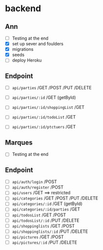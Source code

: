# backend

## Ann
- [ ] Testing at the end
- [x] set up sever and foulders
- [x] migrations
- [x] seeds
- [ ] deploy Heroku
## Endpoint
- [ ] `api/parties` /GET /POST /PUT /DELETE 
- [ ] `api/parties/:id`    /GET (getById)
- [ ] `api/parties/:id/shoppingList`  /GET 
- [ ] `api/parties/:id/todoList` /GET 
- [ ] `api/parties/:id/ptctuers` /GET 




## Marques 
- [ ] Testing at the end
## Endpoint
- [ ] `api/auth/login`   /POST
- [ ] `api/auth/register` /POST
- [ ] `api/users` /GET ==> restricted 
- [ ] `api/categories`  /GET /POST /PUT /DELETE 
- [ ] `api/categories/:id`  /GET (getById)
- [ ] `api/categories/:id/parties`   /GET  
- [ ] `api/todosList` /GET /POST 
- [ ] `api/todosList/:id`  /PUT /DELETE  
- [ ] `api/shoppinglists`  /GET /POST 
- [ ] `api/shoppinglists/:id`  /PUT /DELETE
- [ ] `api/pictures` /GET /POST 
- [ ] `api/pictures/:id` /PUT /DELETE
